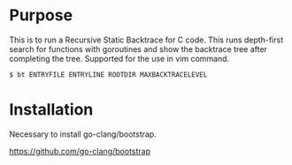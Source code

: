 # Purpose

This is to run a Recursive Static Backtrace for C code.
This runs depth-first search for functions with goroutines and show the backtrace tree after completing the tree.
Supported for the use in vim command.

```
$ bt ENTRYFILE ENTRYLINE ROOTDIR MAXBACKTRACELEVEL
```

# Installation

Necessary to install go-clang/bootstrap.

https://github.com/go-clang/bootstrap
